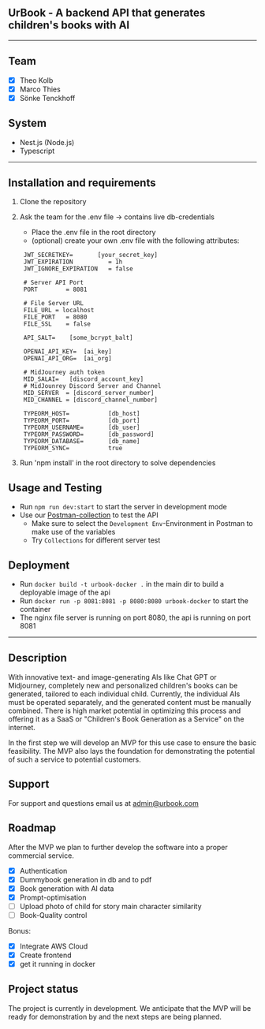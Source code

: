 ## UrBook - A backend API that generates children's books with AI

---
## Team
- [x] Theo Kolb
- [x] Marco Thies
- [x] Sönke Tenckhoff

## System
- Nest.js (Node.js)
- Typescript

***

## Installation and requirements
1) Clone the repository
2) Ask the team for the .env file -> contains live db-credentials
   - Place the .env file in the root directory
   - (optional) create your own .env file with the following attributes:
   
   ```
    JWT_SECRETKEY=       [your_secret_key]
    JWT_EXPIRATION          = 1h
    JWT_IGNORE_EXPIRATION   = false
    
    # Server API Port
    PORT        = 8081
    
    # File Server URL
    FILE_URL = localhost
    FILE_PORT   = 8080
    FILE_SSL    = false

    API_SALT=    [some_bcrypt_balt]
    
    OPENAI_API_KEY=  [ai_key]
    OPENAI_API_ORG=  [ai_org]
    
    # MidJourney auth token
    MID_SALAI=   [discord_account_key]
    # MidJounrey Discord Server and Channel
    MID_SERVER  = [discord_server_number]
    MID_CHANNEL = [discord_channel_number]
    
    TYPEORM_HOST=           [db_host]
    TYPEORM_PORT=           [db_port]
    TYPEORM_USERNAME=       [db_user]
    TYPEORM_PASSWORD=       [db_password]
    TYPEORM_DATABASE=       [db_name]
    TYPEORM_SYNC=           true

   ```
3) Run 'npm install' in the root directory to solve dependencies

## Usage and Testing
- Run `npm run dev:start` to start the server in development mode
- Use our [Postman-collection](https://lunar-rocket-10344.postman.co/workspace/7e704c2b-6900-4e9a-bcc4-36b2ea9c021f) to test the API
  - Make sure to select the `Development Env`-Environment in Postman to make use of the variables
  - Try `Collections` for different server test

## Deployment
- Run `docker build -t urbook-docker .` in the main dir to build a deployable image of the api
- Run `docker run -p 8081:8081 -p 8080:8080 urbook-docker` to start the container
- The nginx file server is running on port 8080, the api is running on port 8081

***

## Description
With innovative text- and image-generating AIs like Chat GPT or Midjourney, completely new and personalized children's books can be generated, tailored to each individual child. 
Currently, the individual AIs must be operated separately, and the generated content must be manually combined. 
There is high market potential in optimizing this process and offering it as a SaaS or "Children's Book Generation as a Service" on the internet.

In the first step we will develop an MVP for this use case to ensure the basic feasibility. 
The MVP also lays the foundation for demonstrating the potential of such a service to potential customers.

## Support
For support and questions email us at admin@urbook.com

## Roadmap
After the MVP we plan to further develop the software into a proper commercial service.

- [x] Authentication
- [x] Dummybook generation in db and to pdf
- [x] Book generation with AI data
- [x] Prompt-optimisation
- [ ] Upload photo of child for story main character similarity
- [ ] Book-Quality control

Bonus:

- [x] Integrate AWS Cloud
- [x] Create frontend
- [x] get it running in docker

## Project status
The project is currently in development. We anticipate that the MVP will be ready for demonstration by and the next steps are being planned.

